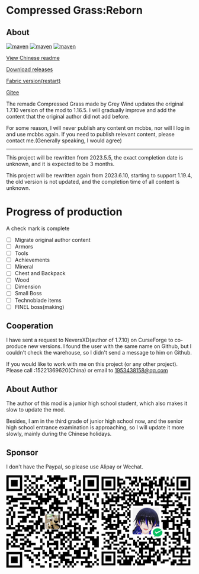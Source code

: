 # Compressed Grass:Reborn

## About

[![maven](https://img.shields.io/github/last-commit/Grey-Wind/CompressedGrassReborn-Forge)](https://github.com/Grey-Wind/CompressedGrassReborn-Forge/commits/main) [![maven](https://img.shields.io/github/release-date/Grey-Wind/CompressedGrassReborn-Forge)](https://github.com/Grey-Wind/CompressedGrassReborn-Forge/releases/latest) [![maven](https://img.shields.io/github/license/Grey-Wind/CompressedGrassReborn-Forge)](https://github.com/Grey-Wind/CompressedGrassReborn-Forge/blob/main/LICENSE)

[View Chinese readme](https://github.com/Adenx0/Compressed_Grass_Reborn/blob/main/README_CN.md)

[Download releases](https://github.com/Adenx0/Compressed_Grass_Reborn/releases)

[Fabric version(restart)](https://github.com/Adenx0/CompressedGrassReborn-Fabric)

[Gitee](https://gitee.com/adenx/compressed-grass-reborn)

The remade Compressed Grass made by Grey Wind updates the original 1.7.10 version of the mod to 1.16.5. I will gradually improve and add the content that the original author did not add before.

For some reason, I will never publish any content on mcbbs, nor will I log in and use mcbbs again. If you need to publish relevant content, please contact me.(Generally speaking, I would agree)

---

This project will be rewritten from 2023.5.5, the exact completion date is unknown, and it is expected to be 3 months.

This project will be rewritten again from 2023.6.10, starting to support 1.19.4, the old version is not updated, and the completion time of all content is unknown.

# Progress of production

A check mark is complete

* [ ] Migrate original author content
* [ ] Armors
* [ ] Tools
* [ ] Achievements
* [ ] Mineral
* [ ] Chest and Backpack
* [ ] Wood
* [ ] Dimension
* [ ] Small Boss
* [ ] Technoblade items
* [ ] FINEL boss(making)

## Cooperation

I have sent a request to NeversXD(author of 1.7.10) on CurseForge to co-produce new versions. I found the user with the same name on Github, but I couldn't check the warehouse, so I didn't send a message to him on Github.

If you would like to work with me on this project (or any other project). Please call :15221369620(China) or email to 1953438158@qq.com

## About Author

The author of this mod is a junior high school student, which also makes it slow to update the mod.

Besides, I am in the third grade of junior high school now, and the senior high school entrance examination is approaching, so I will update it more slowly, mainly during the Chinese holidays.

## Sponsor

I don't have the Paypal, so please use Alipay or Wechat.

![1668321374055](image/README/1668321374055.png)
